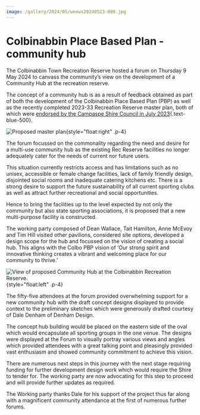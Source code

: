 ```yaml
---
image: /gallery/2024/05/wnews20240523-009.jpg
---
```

# Colbinabbin Place Based Plan - community hub

The Colbinabbin Town Recreation Reserve
hosted a forum on Thursday 9 May 2024
to canvass the community’s view on the
development of a Community Hub at the
recreation reserve.

The concept of a community hub is as a
result of feedback obtained as part of both
the development of the Colbinabbin Place
Based Plan (PBP) as well as the recently
completed 2023-33 Recreation Reserve
master plan, both of which were [endorsed by
the Campaspe Shire Council in July 2023](https://www.campaspe.vic.gov.au/Our-services/Community-support-programs/Place-Based-Planning-and-Township-Facility-Planning/Colbinabbin){.text-blue-500}.

![Proposed master plan](https://media.wnews.org.au/gallery/2024/05/wnews20240523-008.jpg){style="float:right" .p-4}

The forum focussed on the commonality
regarding the need and desire for a multi-use
community hub as the existing Rec Reserve
facilities no longer adequately cater for the
needs of current nor future users.

This situation currently restricts access
and has limitations such as no unisex,
accessible or female change facilities, lack
of family friendly design, disjointed social
rooms and inadequate catering kitchens etc.
There is a strong desire to support the future
sustainability of all current sporting clubs as
well as attract further recreational and social
opportunities.

Hence to bring the facilities up to the level
expected by not only the community but also
state sporting associations, it is proposed that
a new multi-purpose facility is constructed.

The working party composed of Dean
Wallace, Tait Hamilton, Anne McEvoy and
Tim Hill visited other pavilions, considered
site options, developed a design scope for the
hub and focussed on the vision of creating a
social hub. This aligns with the Colbo PBP
vision of ‘Our strong spirit and innovative
thinking creates a vibrant and welcoming
place for our community to thrive.’

![View of proposed Community Hub at the Colbinabbin Recreation Reserve.](https://media.wnews.org.au/gallery/2024/05/wnews20240523-009.jpg){style="float:left" .p-4}

The fifty-five attendees at the forum
provided overwhelming support for a new
community hub with the draft concept
designs displayed to provide context to the
preliminary sketches which were generously
drafted courtesy of Dale Denham of Denham
Design.

The concept hub building would be
placed on the eastern side of the oval which
would encapsulate all sporting groups in the
one venue. The designs were displayed at
the Forum to visually portray various views
and angles which provided attendees with a
great talking point and pleasingly provided
vast enthusiasm and showed community
commitment to achieve this vision.

There are numerous next steps in this
journey with the next stage requiring funding
for further development design work which
would require the Shire to tender for. The
working party are now advocating for this
step to proceed and will provide further
updates as required.

The Working party thanks Dale for his
support of the project thus far along with a
magnificent community attendance at the first
of numerous further forums.
